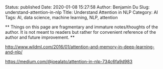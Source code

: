 Status: published
Date: 2020-01-08 15:27:58
Author: Benjamin Du
Slug: understand-attention-in-nlp
Title: Understand Attention in NLP
Category: AI
Tags: AI, data science, machine learning, NLP, attention

**
Things on this page are fragmentary and immature notes/thoughts of the author.
It is not meant to readers but rather for convenient reference of the author and future improvement.
**

http://www.wildml.com/2016/01/attention-and-memory-in-deep-learning-and-nlp/

https://medium.com/@joealato/attention-in-nlp-734c6fa9d983
